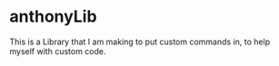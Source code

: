 # anthonyLib
This is a Library that I am making to put custom commands in, to help myself with custom code.
